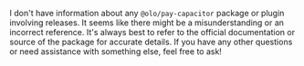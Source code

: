 I don't have information about any `@olo/pay-capacitor` package or plugin involving releases. It seems like there might be a misunderstanding or an incorrect reference. It's always best to refer to the official documentation or source of the package for accurate details. If you have any other questions or need assistance with something else, feel free to ask!